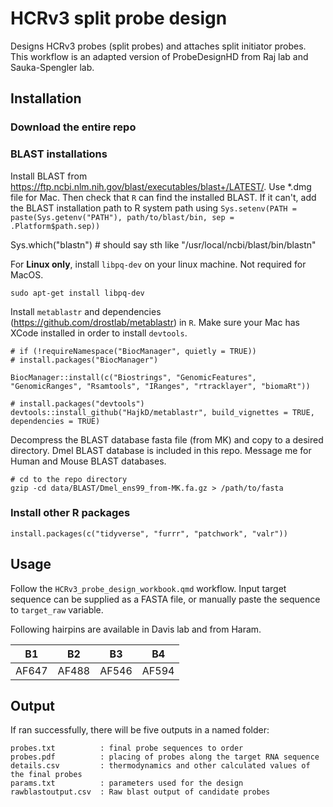 # HCRv3 split probe design

Designs HCRv3 probes (split probes) and attaches split initiator probes. This workflow is an adapted version of ProbeDesignHD from Raj lab and Sauka-Spengler lab.

## Installation

### Download the entire repo

### BLAST installations

Install BLAST from https://ftp.ncbi.nlm.nih.gov/blast/executables/blast+/LATEST/. Use *.dmg file for Mac. Then check that `R` can find the installed BLAST. If it can't, add the BLAST installation path to R system path using `Sys.setenv(PATH = paste(Sys.getenv("PATH"), path/to/blast/bin, sep = .Platform$path.sep))`

  Sys.which("blastn") # should say sth like "/usr/local/ncbi/blast/bin/blastn" 

For **Linux only**, install `libpq-dev` on your linux machine. Not required for MacOS.  

    sudo apt-get install libpq-dev

Install `metablastr` and dependencies (https://github.com/drostlab/metablastr) in `R`. Make sure your Mac has XCode installed in order to install `devtools`.

    # if (!requireNamespace("BiocManager", quietly = TRUE))
    # install.packages("BiocManager")

    BiocManager::install(c("Biostrings", "GenomicFeatures", "GenomicRanges", "Rsamtools", "IRanges", "rtracklayer", "biomaRt"))

    # install.packages("devtools")
    devtools::install_github("HajkD/metablastr", build_vignettes = TRUE, dependencies = TRUE)

Decompress the BLAST database fasta file (from MK) and copy to a desired directory. Dmel BLAST database is included in this repo. Message me for Human and Mouse BLAST databases. 

    # cd to the repo directory
    gzip -cd data/BLAST/Dmel_ens99_from-MK.fa.gz > /path/to/fasta

### Install other R packages

    install.packages(c("tidyverse", "furrr", "patchwork", "valr"))

## Usage

Follow the `HCRv3_probe_design_workbook.qmd` workflow. Input target sequence can be supplied as a FASTA file, or manually paste the sequence to `target_raw` variable.  

Following hairpins are available in Davis lab and from Haram. 

|   B1  |   B2  |   B3  |   B4  |
|:-----:|:-----:|:-----:|:-----:|
| AF647 | AF488 | AF546 | AF594 |

## Output

If ran successfully, there will be five outputs in a named folder:

    probes.txt          : final probe sequences to order
    probes.pdf          : placing of probes along the target RNA sequence
    details.csv         : thermodynamics and other calculated values of the final probes
    params.txt          : parameters used for the design
    rawblastoutput.csv  : Raw blast output of candidate probes 
